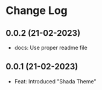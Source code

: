 # Change Log

## 0.0.2 (21-02-2023)
- docs: Use proper readme file

## 0.0.1 (21-02-2023)
- Feat: Introduced "Shada Theme"
